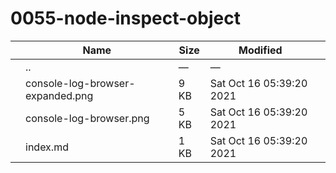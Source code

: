 # 0055-node-inspect-object

<table><thead><tr class="header"><th></th><th>Name</th><th>Size</th><th>Modified</th><th></th></tr></thead><tbody><tr class="odd"><td></td><td><span class="goup">..</span></td><td>—</td><td>—</td><td></td></tr><tr class="even"><td></td><td><span class="name">console-log-browser-expanded.png</span></td><td>9 KB</td><td>Sat Oct 16 05:39:20 2021</td><td></td></tr><tr class="odd"><td></td><td><span class="name">console-log-browser.png</span></td><td>5 KB</td><td>Sat Oct 16 05:39:20 2021</td><td></td></tr><tr class="even"><td></td><td><span class="name">index.md</span></td><td>1 KB</td><td>Sat Oct 16 05:39:20 2021</td><td></td></tr></tbody></table>
